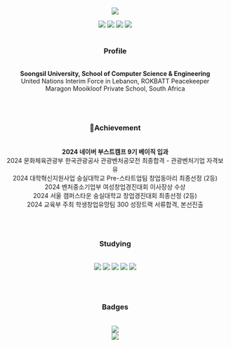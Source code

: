 ###
<div align="center">
  
  <img src="https://capsule-render.vercel.app/api?type=venom&color=gradient&height=300&section=header&text=Forest%20Lee&fontSize=70&animation=fadeIn&fontColor=F1F0EF" />
  
  <a href="https://www.instagram.com/around.forest/" target="_blank"><img src="https://img.shields.io/badge/around.forest-E4405F?style=flat&logo=instagram&logoColor=FFFFFF"/></a> <!-- https://simpleicons.org -->
  <a href="https://blog.naver.com/around_forest" target="_blank"><img src="https://img.shields.io/badge/kleedo19@naver.com-03C75A?style=flat&logo=naver&logoColor=FFFFFF"/></a>
  <a href="https://solved.ac/profile/around_forest" target="_blank"><img src="http://mazassumnida.wtf/api/mini/generate_badge?boj=around_forest"/></a>
  <a href="https://hits.seeyoufarm.com"><img src="https://hits.seeyoufarm.com/api/count/incr/badge.svg?url=https%3A%2F%2Fgithub.com%2Faround-forest&count_bg=%2379C83D&title_bg=%23555555&icon=&icon_color=%23E7E7E7&title=hits&edge_flat=false"/></a>
  </br></br>
  
  <h3>Profile</h3></br>
  <b>Soongsil University, School of Computer Science & Engineering</b></br>
  United Nations Interim Force in Lebanon, ROKBATT Peacekeeper</br>
  Maragon Mooikloof Private School, South Africa</br>

  </br></br>
  
  <h3>Achievement</h3></br>
  <b>2024 네이버 부스트캠프 9기 베이직 입과</b></br>
  2024 문화체육관광부 한국관광공사 관광벤처공모전 최종합격 - 관광벤처기업 자격보유</br>
  2024 대학혁신지원사업 숭실대학교 Pre-스타트업팀 창업동아리 최종선정 (2등)</br>
  2024 벤처중소기업부 여성창업경진대회 이사장상 수상</br>
  2024 서울 캠퍼스타운 숭실대학교 창업경진대회 최종선정 (2등)</br>
  2024 교육부 주최 학생창업유망팀 300 성장트랙 서류합격, 본선진출</br>

  </br></br>

  <h3>Studying</h3></br>
  <img src="https://img.shields.io/badge/C-A8B9CC?style=flat&logo=c&logoColor=FFFFFF"/></a>
  <img src="https://img.shields.io/badge/C++-00599C?style=flat&logo=cplusplus&logoColor=FFFFFF"/></a>
  <img src="https://img.shields.io/badge/MySQL-4479A1?style=flat&logo=mysql&logoColor=FFFFFF"/></a>
  <img src="https://img.shields.io/badge/Swift-F05138?style=flat&logo=Swift&logoColor=FFFFFF"/></a>
  <img src="https://img.shields.io/badge/iOS-000000?style=flat&logo=ios&logoColor=FFFFFF"/></a>
  
  </br></br>
  
  <h3>Badges</h3></br>
  <a href="https://github.com/ryo-ma/github-profile-trophy" target="_blank"><img src="https://github-profile-trophy.vercel.app/?username=around-forest&theme=onedark&no-bg=true&no-frame=true&rank=-?&column=-1"/></a></br>
  <a href="https://solved.ac/profile/around_forest"><img src="https://github-readme-solvedac-hyp3rflow.vercel.app/api/?handle=around_forest"></a>
  <!-- Baekjoon badge
  <a href="https://solved.ac/profile/around_forest" target="_blank"><img src="http://mazassumnida.wtf/api/v2/generate_badge?boj=around_forest"/></a>
  <a href="https://solved.ac/profile/around_forest"><img src="https://github-readme-solvedac-hyp3rflow.vercel.app/api/?handle=around_forest"></a>
  -->

</div>
